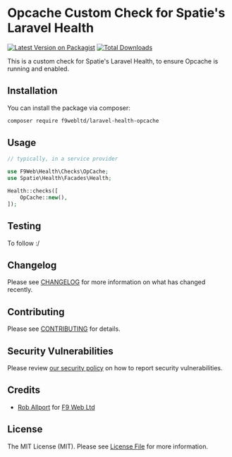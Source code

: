 # Opcache Custom Check for Spatie's Laravel Health

[![Latest Version on Packagist](https://img.shields.io/packagist/v/:vendor_slug/:package_slug.svg?style=flat-square)](https://packagist.org/packages/f9webltd/laravel-health-opcache)
[![Total Downloads](https://img.shields.io/packagist/dt/:vendor_slug/:package_slug.svg?style=flat-square)](https://packagist.org/packages/f9webltd/laravel-health-opcache)

This is a custom check for Spatie's Laravel Health, to ensure Opcache is running and enabled.

## Installation

You can install the package via composer:

```bash
composer require f9webltd/laravel-health-opcache
```

## Usage

```php
// typically, in a service provider

use F9Web\Health\Checks\OpCache;
use Spatie\Health\Facades\Health;

Health::checks([
    OpCache::new(),
]);
```

## Testing

To follow :/

## Changelog

Please see [CHANGELOG](CHANGELOG.md) for more information on what has changed recently.

## Contributing

Please see [CONTRIBUTING](CONTRIBUTING.md) for details.

## Security Vulnerabilities

Please review [our security policy](../../security/policy) on how to report security vulnerabilities.

## Credits

- [Rob Allport](https://github.com/ultrono) for [F9 Web Ltd]([https://github.com/ultrono](https://github.com/f9webltd))

## License

The MIT License (MIT). Please see [License File](LICENSE.md) for more information.

